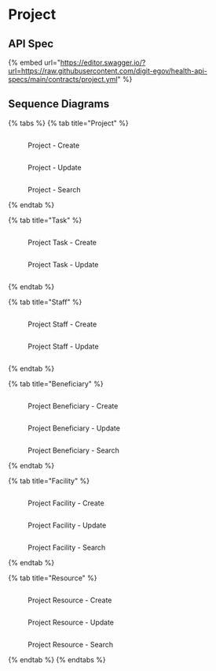 # Project

## API Spec

{% embed url="https://editor.swagger.io/?url=https://raw.githubusercontent.com/digit-egov/health-api-specs/main/contracts/project.yml" %}

## Sequence Diagrams

{% tabs %}
{% tab title="Project" %}
<figure><img src="../../../.gitbook/assets/project_create.png" alt=""><figcaption><p>Project - Create</p></figcaption></figure>



<figure><img src="../../../.gitbook/assets/project_update.png" alt=""><figcaption><p>Project - Update</p></figcaption></figure>



<figure><img src="../../../.gitbook/assets/project_search.png" alt=""><figcaption><p>Project - Search</p></figcaption></figure>


{% endtab %}

{% tab title="Task" %}
<figure><img src="../../../.gitbook/assets/project_task_create.png" alt=""><figcaption><p>Project Task - Create</p></figcaption></figure>

<figure><img src="../../../.gitbook/assets/project_task_update.png" alt=""><figcaption><p>Project Task - Update</p></figcaption></figure>

<figure><img src="../../../.gitbook/assets/project_task_search.png" alt=""><figcaption></figcaption></figure>
{% endtab %}

{% tab title="Staff" %}
<figure><img src="../../../.gitbook/assets/project_staff_create.png" alt=""><figcaption><p>Project Staff - Create</p></figcaption></figure>

<figure><img src="../../../.gitbook/assets/project_staff_update.png" alt=""><figcaption><p>Project Staff - Update</p></figcaption></figure>

<figure><img src="../../../.gitbook/assets/project_staff_search.png" alt=""><figcaption></figcaption></figure>
{% endtab %}

{% tab title="Beneficiary" %}
<figure><img src="../../../.gitbook/assets/project_beneficiary_create.png" alt=""><figcaption><p>Project Beneficiary - Create</p></figcaption></figure>

<figure><img src="../../../.gitbook/assets/project_beneficiary_update.png" alt=""><figcaption><p>Project Beneficiary - Update</p></figcaption></figure>

<figure><img src="../../../.gitbook/assets/project_beneficiary_search.png" alt=""><figcaption><p>Project Beneficiary - Search</p></figcaption></figure>
{% endtab %}

{% tab title="Facility" %}
<figure><img src="../../../.gitbook/assets/project_facility_create.png" alt=""><figcaption><p>Project Facility - Create</p></figcaption></figure>

<figure><img src="../../../.gitbook/assets/project_facility_update.png" alt=""><figcaption><p>Project Facility - Update</p></figcaption></figure>

<figure><img src="../../../.gitbook/assets/project_facility_search.png" alt=""><figcaption><p>Project Facility - Search</p></figcaption></figure>
{% endtab %}

{% tab title="Resource" %}
<figure><img src="../../../.gitbook/assets/project_resource_create.png" alt=""><figcaption><p>Project Resource - Create</p></figcaption></figure>

<figure><img src="../../../.gitbook/assets/project_resource_update.png" alt=""><figcaption><p>Project Resource - Update</p></figcaption></figure>

<figure><img src="../../../.gitbook/assets/project_resource_search.png" alt=""><figcaption><p>Project Resource - Search</p></figcaption></figure>
{% endtab %}
{% endtabs %}

